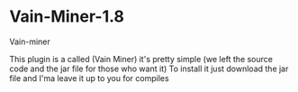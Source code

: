 # Vain-Miner-1.8
Vain-miner

This plugin is a called (Vain Miner) it's pretty simple (we left the source code and the jar file for those who want it)
To install it just download the jar file and I'ma leave it up to you for compiles
